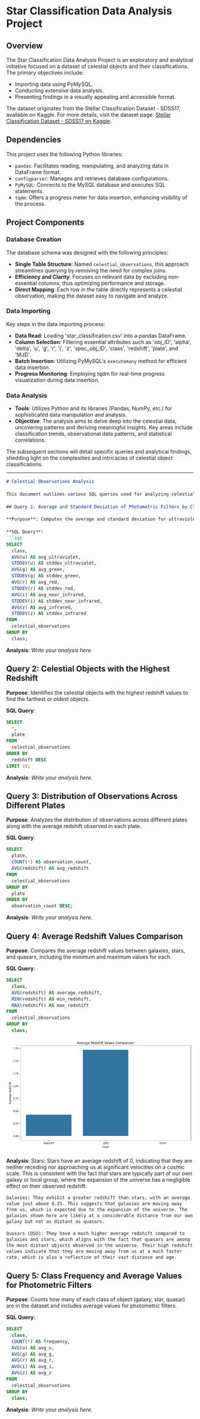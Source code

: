 # Star Classification Data Analysis Project

## Overview

The Star Classification Data Analysis Project is an exploratory and analytical initiative focused on a dataset of celestial objects and their classifications. The primary objectives include:

- Importing data using PyMySQL.
- Conducting extensive data analysis.
- Presenting findings in a visually appealing and accessible format.

The dataset originates from the Stellar Classification Dataset - SDSS17, available on Kaggle. For more details, visit the dataset page: [Stellar Classification Dataset - SDSS17 on Kaggle](https://www.kaggle.com/datasets/fedesoriano/stellar-classification-dataset-sdss17).

## Dependencies

This project uses the following Python libraries:

- `pandas`: Facilitates reading, manipulating, and analyzing data in DataFrame format.
- `configparser`: Manages and retrieves database configurations.
- `PyMySQL`: Connects to the MySQL database and executes SQL statements.
- `tqdm`: Offers a progress meter for data insertion, enhancing visibility of the process.

## Project Components

### Database Creation

The database schema was designed with the following principles:

- **Single Table Structure**: Named `celestial_observations`, this approach streamlines querying by removing the need for complex joins.
- **Efficiency and Clarity**: Focuses on relevant data by excluding non-essential columns, thus optimizing performance and storage.
- **Direct Mapping**: Each row in the table directly represents a celestial observation, making the dataset easy to navigate and analyze.

### Data Importing

Key steps in the data importing process:

- **Data Read**: Loading 'star_classification.csv' into a pandas DataFrame.
- **Column Selection**: Filtering essential attributes such as 'obj_ID', 'alpha', 'delta', 'u', 'g', 'r', 'i', 'z', 'spec_obj_ID', 'class', 'redshift', 'plate', and 'MJD'.
- **Batch Insertion**: Utilizing PyMySQL's `executemany` method for efficient data insertion.
- **Progress Monitoring**: Employing tqdm for real-time progress visualization during data insertion.

### Data Analysis

- **Tools**: Utilizes Python and its libraries (Pandas, NumPy, etc.) for sophisticated data manipulation and analysis.
- **Objective**: The analysis aims to delve deep into the celestial data, uncovering patterns and deriving meaningful insights. Key areas include classification trends, observational data patterns, and statistical correlations.

The subsequent sections will detail specific queries and analytical findings, shedding light on the complexities and intricacies of celestial object classifications. 

---



```markdown
# Celestial Observations Analysis

This document outlines various SQL queries used for analyzing celestial observation data. Each query is designed to extract specific insights from the dataset, and there's a dedicated section for analysis based on the query results.

## Query 1: Average and Standard Deviation of Photometric Filters by Class

**Purpose**: Computes the average and standard deviation for ultraviolet, green, red, near-infrared, and infrared filters for each class of celestial object. This helps understand the variability in measurements for each class.

**SQL Query**:
```sql
SELECT
  class,
  AVG(u) AS avg_ultraviolet,
  STDDEV(u) AS stddev_ultraviolet,
  AVG(g) AS avg_green,
  STDDEV(g) AS stddev_green,
  AVG(r) AS avg_red,
  STDDEV(r) AS stddev_red,
  AVG(i) AS avg_near_infrared,
  STDDEV(i) AS stddev_near_infrared,
  AVG(z) AS avg_infrared,
  STDDEV(z) AS stddev_infrared
FROM
  celestial_observations
GROUP BY
  class;
```

**Analysis**: 
_Write your analysis here._

## Query 2: Celestial Objects with the Highest Redshift

**Purpose**: Identifies the celestial objects with the highest redshift values to find the farthest or oldest objects.

**SQL Query**:
```sql
SELECT
  *,
  plate
FROM
  celestial_observations
ORDER BY
  redshift DESC
LIMIT 10;
```

**Analysis**: 
_Write your analysis here._

## Query 3: Distribution of Observations Across Different Plates

**Purpose**: Analyzes the distribution of observations across different plates along with the average redshift observed in each plate.

**SQL Query**:
```sql
SELECT
  plate,
  COUNT(*) AS observation_count,
  AVG(redshift) AS avg_redshift
FROM
  celestial_observations
GROUP BY
  plate
ORDER BY
  observation_count DESC;
```

**Analysis**: 
_Write your analysis here._

## Query 4: Average Redshift Values Comparison

**Purpose**: Compares the average redshift values between galaxies, stars, and quasars, including the minimum and maximum values for each.

**SQL Query**:
```sql
SELECT
  class,
  AVG(redshift) AS average_redshift,
  MIN(redshift) AS min_redshift,
  MAX(redshift) AS max_redshift
FROM
  celestial_observations
GROUP BY
  class;
```

![Alt text](query_generated_plots/avg_redshift_comparison.png)

**Analysis**: 
    Stars: Stars have an average redshift of 0, indicating that they are neither receding nor approaching us at significant velocities on a cosmic scale. This is consistent with the fact that stars are typically part of our own galaxy or local group, where the expansion of the universe has a negligible effect on their observed redshift.

    Galaxies: They exhibit a greater redshift than stars, with an average value just above 0.25. This suggests that galaxies are moving away from us, which is expected due to the expansion of the universe. The galaxies shown here are likely at a considerable distance from our own galaxy but not as distant as quasars.

    Quasars (QSO): They have a much higher average redshift compared to galaxies and stars, which aligns with the fact that quasars are among the most distant objects observed in the universe. Their high redshift values indicate that they are moving away from us at a much faster rate, which is also a reflection of their vast distance and age.

## Query 5: Class Frequency and Average Values for Photometric Filters

**Purpose**: Counts how many of each class of object (galaxy, star, quasar) are in the dataset and includes average values for photometric filters.

**SQL Query**:
```sql
SELECT
  class,
  COUNT(*) AS frequency,
  AVG(u) AS avg_u,
  AVG(g) AS avg_g,
  AVG(r) AS avg_r,
  AVG(i) AS avg_i,
  AVG(z) AS avg_z
FROM
  celestial_observations
GROUP BY
  class;
```

**Analysis**: 
_Write your analysis here._
```
